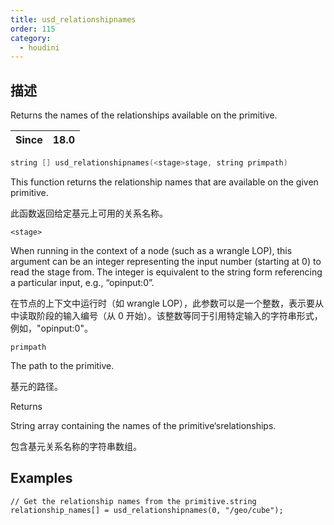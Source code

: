 ```yaml
---
title: usd_relationshipnames
order: 115
category:
  - houdini
---
```

    
## 描述

Returns the names of the relationships available on the primitive.

| Since | 18.0 |
| ----- | ---- |

```c
string [] usd_relationshipnames(<stage>stage, string primpath)
```

This function returns the relationship names that are available on the given
primitive.

此函数返回给定基元上可用的关系名称。

`<stage>`

When running in the context of a node (such as a wrangle LOP), this argument
can be an integer representing the input number (starting at 0) to read the
stage from. The integer is equivalent to the string form referencing a
particular input, e.g., “opinput:0”.

在节点的上下文中运行时（如 wrangle LOP），此参数可以是一个整数，表示要从中读取阶段的输入编号（从 0
开始）。该整数等同于引用特定输入的字符串形式，例如，"opinput:0"。

`primpath`

The path to the primitive.

基元的路径。

Returns

String array containing the names of the primitive‘srelationships.

包含基元关系名称的字符串数组。

## Examples

    // Get the relationship names from the primitive.string relationship_names[] = usd_relationshipnames(0, "/geo/cube");
